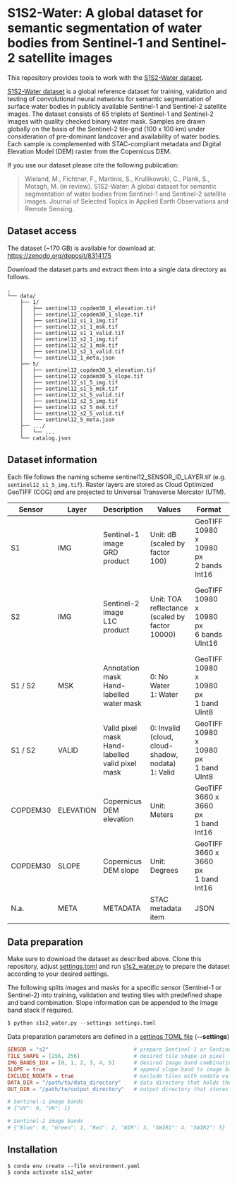 # S1S2-Water: A global dataset for semantic segmentation of water bodies from Sentinel-1 and Sentinel-2 satellite images
This repository provides tools to work with the [S1S2-Water dataset](https://zenodo.org/deposit/8314175).

[S1S2-Water dataset](https://zenodo.org/deposit/8314175) is a global reference dataset for training, validation and testing of convolutional neural networks for semantic segmentation of surface water bodies in publicly available Sentinel-1 and Sentinel-2 satellite images. The dataset consists of 65 triplets of Sentinel-1 and Sentinel-2 images with quality checked binary water mask. Samples are drawn globally on the basis of the Sentinel-2 tile-grid (100 x 100 km) under consideration of pre-dominant landcover and availability of water bodies. Each sample is complemented with STAC-compliant metadata and Digital Elevation Model (DEM) raster from the Copernicus DEM.

If you use our dataset please cite the following publication:

> Wieland, M., Fichtner, F., Martinis, S., Krullikowski, C., Plank, S., Motagh, M. (in review). S1S2-Water: A global dataset for semantic segmentation of water bodies from Sentinel-1 and Sentinel-2 satellite images. Journal of Selected Topics in Applied Earth Observations and Remote Sensing.

## Dataset access
The dataset (~170 GB) is available for download at: https://zenodo.org/deposit/8314175

Download the dataset parts and extract them into a single data directory as follows.

```
.
└── data/
    ├── 1/
    │   ├── sentinel12_copdem30_1_elevation.tif
    │   ├── sentinel12_copdem30_1_slope.tif
    │   ├── sentinel12_s1_1_img.tif
    │   ├── sentinel12_s1_1_msk.tif
    │   ├── sentinel12_s1_1_valid.tif
    │   ├── sentinel12_s2_1_img.tif
    │   ├── sentinel12_s2_1_msk.tif
    │   ├── sentinel12_s2_1_valid.tif
    │   └── sentinel12_1_meta.json
    ├── 5/
    │   ├── sentinel12_copdem30_5_elevation.tif
    │   ├── sentinel12_copdem30_5_slope.tif
    │   ├── sentinel12_s1_5_img.tif
    │   ├── sentinel12_s1_5_msk.tif
    │   ├── sentinel12_s1_5_valid.tif
    │   ├── sentinel12_s2_5_img.tif
    │   ├── sentinel12_s2_5_msk.tif
    │   ├── sentinel12_s2_5_valid.tif
    │   └── sentinel12_5_meta.json
    ├── .../
    │   └── ...
    └── catalog.json
```

## Dataset information
Each file follows the naming scheme sentinel12_SENSOR_ID_LAYER.tif (e.g. `sentinel12_s1_5_img.tif`). Raster layers are stored as Cloud Optimized GeoTIFF (COG) and are projected to Universal Transverse Mercator (UTM).

| Sensor | Layer |Description | Values | Format | Bands |
| - | - | - | - | - | - |
| S1 | IMG | Sentinel-1 image <br> GRD product | Unit: dB (scaled by factor 100) | GeoTIFF <br> 10980 x 10980 px <br> 2 bands <br> Int16 | 0: VV <br> 1: VH
| S2 | IMG | Sentinel-2 image <br> L1C product | Unit: TOA reflectance (scaled by factor 10000) | GeoTIFF <br> 10980 x 10980 px <br> 6 bands <br> UInt16 | 0: Blue <br> 1: Green <br> 2: Red <br> 3: NIR <br> 4: SWIR1 <br> 5: SWIR2
| S1 / S2 | MSK | Annotation mask <br> Hand-labelled water mask | 0: No Water <br> 1: Water | GeoTIFF <br> 10980 x 10980 px <br> 1 band <br> UInt8 | 0: Water mask
| S1 / S2 | VALID | Valid pixel mask <br> Hand-labelled valid pixel mask | 0: Invalid (cloud, cloud-shadow, nodata) <br> 1: Valid | GeoTIFF <br> 10980 x 10980 px <br> 1 band <br> UInt8 | 0: Valid mask
| COPDEM30 | ELEVATION | Copernicus DEM elevation | Unit: Meters | GeoTIFF <br> 3660 x 3660 px <br> 1 band <br> Int16 | 0: Elevation
| COPDEM30 | SLOPE | Copernicus DEM slope | Unit: Degrees | GeoTIFF <br> 3660 x 3660 px <br> 1 band <br> Int16 | 0: Slope
| N.a. | META | METADATA | STAC metadata item | JSON | N.a.

## Data preparation
Make sure to download the dataset as described above. Clone this repository, adjust [settings.toml](settings.toml) and run [s1s2_water.py](s1s2_water.py) to prepare the dataset according to your desired settings. 

The following splits images and masks for a specific sensor (Sentinel-1 or Sentinel-2) into training, validation and testing tiles with predefined shape and band combination. Slope information can be appended to the image band stack if required.

```python
$ python s1s2_water.py --settings settings.toml
```

Data preparation parameters are defined in a [settings TOML file](settings.toml) (**--settings**)

```toml
SENSOR = "s2"                           # prepare Sentinel-1 or Sentinel-2 data ["s1", "s2"]
TILE_SHAPE = [256, 256]                 # desired tile shape in pixel
IMG_BANDS_IDX = [0, 1, 2, 3, 4, 5]      # desired image band combination
SLOPE = true                            # append slope band to image bands
EXCLUDE_NODATA = true                   # exclude tiles with nodata values
DATA_DIR = "/path/to/data_directory"    # data directory that holds the original images
OUT_DIR = "/path/to/output_directory"   # output directory that stores the prepared train, val and test tiles

# Sentinel-1 image bands
# {"VV": 0, "VH": 1}

# Sentinel-2 image bands
# {"Blue": 0, "Green": 1, "Red": 2, "NIR": 3, "SWIR1": 4, "SWIR2": 5}
```

## Installation
```shell
$ conda env create --file environment.yaml
$ conda activate s1s2_water
```